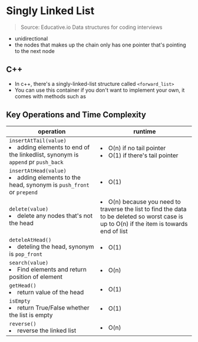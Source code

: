 # Singly Linked List

> Source: Educative.io Data structures for coding interviews

* unidirectional
* the nodes that makes up the chain only has one pointer that's pointing to the next node

## C++
* In c++, there's a singly-linked-list structure called `<forward_list>`
* You can use this container if you don't want to implement your own, it comes with methods such as 

## Key Operations and Time Complexity

| operation | runtime |
| --------- | ------- |
| `insertAtTail(value)`<li>adding elements to end of the linkedlist, synonym is `append` pr `push_back`</li> | <li>O(n) if no tail pointer</li><li>O(1) if there's tail pointer</li> |
| `insertAtHead(value)`<li>adding elements to the head, synonym is `push_front` or `prepend`</li> | <li>O(1)</li> |
| `delete(value)`<li>delete any nodes that's not the head</li> | <li>O(n) because you need to traverse the list to find the data to be deleted so worst case is up to O(n) if the item is towards end of list</li> |
| `deteleAtHead()`<li>deteling the head, synonym is `pop_front`</li> | <li>O(1)</li> |
| `search(value)`<li>Find elements and return position of element</li> | <li>O(n)</ldi> |
| `getHead()`<li>return value of the head</li> | <li>O(1)</ldi> |
| `isEmpty`<li>return True/False whether the list is empty</li> | <li>O(1)</ldi> |
| `reverse()` <li>reverse the linked list</li> | <li>O(n)</li>|